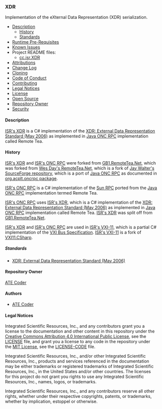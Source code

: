 ### XDR

Implementation of the eXternal Data Representation (XDR) serialization.

* [Description](#Description)
  * [History](#History)
  * [Standards](#Standards)
* [Runtime Pre-Requisites](#Runtime-Pre-Requisites)
* [Known Issues](#Known-Issues)
* Project README files:
  * [cc.isr.XDR](/src/xdr/xdr/readme.md) 
* [Attributions](Attributions.md)
* [Change Log](./CHANGELOG.md)
* [Cloning](Cloning.md)
* [Code of Conduct](code_of_conduct.md)
* [Contributing](contributing.md)
* [Legal Notices](#legal-notices)
* [License](LICENSE)
* [Open Source](Open-Source.md)
* [Repository Owner](#Repository-Owner)
* [Security](security.md)
	
#### Description

[ISR's XDR] is a C# implementation of the [XDR: External Data Representation Standard (May 2006)] as implemented in [Java ONC RPC] implementation called Remote Tea.

#### History

[ISR's XDR] and [ISR's ONC RPC] were forked from [GB1.RemoteTea.Net], which was forked from [Wes Day's RemoteTea.Net], which is a fork of [Jay Walter's SourceForge repository], which is a port of [Java ONC RPC] as documented in [org.acplt.oncrpc package].

[ISR's ONC RPC] is a C# implementation of the [Sun RPC] ported from the [Java ONC RPC] implementation termed Remote Tea.

[ISR's ONC RPC] uses [ISR's XDR], which is a C# implementation of the [XDR: External Data Representation Standard (May 2006)] as implemented in [Java ONC RPC] implementation called Remote Tea. [ISR's XDR] was split off from [GB1.RemoteTea.Net].

[ISR's XDR] and [ISR's ONC RPC] are used in [ISR's VXI-11], which is a partial C# implementation of the [VXI Bus Specification]. [ISR's VXI-11] is a fork of [VXI11.CSharp].

##### Standards

* [XDR: External Data Representation Standard (May 2006)]

<a name="Repository-Owner"></a>
#### Repository Owner
[ATE Coder]

<a name="Authors"></a>
#### Authors
* [ATE Coder]  

<a name="legal-notices"></a>
#### Legal Notices

Integrated Scientific Resources, Inc., and any contributors grant you a license to the documentation and other content in this repository under the [Creative Commons Attribution 4.0 International Public License], see the [LICENSE](./LICENSE) file, and grant you a license to any code in the repository under the [MIT License], see the [LICENSE-CODE](./LICENSE-CODE) file.

Integrated Scientific Resources, Inc., and/or other Integrated Scientific Resources, Inc., products and services referenced in the documentation may be either trademarks or registered trademarks of Integrated Scientific Resources, Inc., in the United States and/or other countries. The licenses for this project do not grant you rights to use any Integrated Scientific Resources, Inc., names, logos, or trademarks.

Integrated Scientific Resources, Inc., and any contributors reserve all other rights, whether under their respective copyrights, patents, or trademarks, whether by implication, estoppel or otherwise.

[Creative Commons Attribution 4.0 International Public License]:(https://creativecommons.org/licenses/by/4.0/legalcode)
[MIT License]:(https://opensource.org/licenses/MIT)
 
[ATE Coder]: https://www.IntegratedScientificResources.com
[dn.core]: https://www.bitbucket.org/davidhary/dn.core

[ISR's XDR]: https://github.com/ATECoder/dn.xdr
[IDE Repository]: https://www.bitbucket.org/davidhary/vs.ide
[external repositories]: ExternalReposCommits.csv

[XDR: External Data Representation Standard (May 2006)]: http://tools.ietf.org/html/rfc4506
[RPC: Remote Procedure Call Protocol Specification Version 2 (May 2009)]: http://tools.ietf.org/html/rfc5531
[Binding Protocols for ONC RPC Version 2 (August 1995)]: http://tools.ietf.org/html/rfc1833
[Sun RPC]: https://en.wikipedia.org/wiki/Sun_RPC
[VXI Bus Specification]: https://vxibus.org/specifications.html

[Jay Walter's SourceForge repository]: https://sourceforge.net/p/remoteteanet
[Wes Day's GitHub repository]: https://github.com/wespday/RemoteTea.Net
[GB1.RemoteTea.Net]: https://github.com/galenbancroft/RemoteTea.Net
[org.acplt.oncrpc package]: https://people.eecs.berkeley.edu/~jonah/javadoc/org/acplt/oncrpc/package-summary.html
[Java ONC RPC]: https://github.com/remotetea/remotetea

[ISR's XDR]: https://github.com/ATECoder/dn.xdr
[ISR's ONC RPC]: https://github.com/ATECoder/dn.onc.rpc
[ISR's VXI-11]: https://github.com/ATECoder/dn.vxi11
[ISR's VXI-11 IEEE488]: https://github.com/ATECoder/dn.vxi11/src/vxi/ieee488
[XDR: External Data Representation Standard (May 2006)]: http://tools.ietf.org/html/rfc4506

[Jay Walter's SourceForge repository]: https://sourceforge.net/p/remoteteanet
[Wes Day's RemoteTea.Net]: https://github.com/wespday/RemoteTea.Net
[GB1.RemoteTea.Net]: https://github.com/galenbancroft/RemoteTea.Net
[org.acplt.oncrpc package]: https://people.eecs.berkeley.edu/~jonah/javadoc/org/acplt/oncrpc/package-summary.html
[Java ONC RPC]: https://github.com/remotetea/remotetea/tree/master/src/tests/org/acplt/oncrpc
[VXI11.CSharp]: https://github.com/Xanliang/VXI11.CSharp 

[.Net Foundation]: https://source.dot.net
[Microsoft .NET Framework]: https://dotnet.microsoft.com/download

